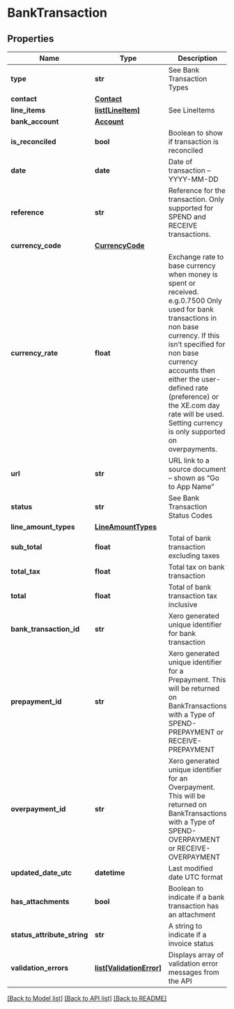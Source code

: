 # BankTransaction

## Properties
Name | Type | Description | Notes
------------ | ------------- | ------------- | -------------
**type** | **str** | See Bank Transaction Types | 
**contact** | [**Contact**](Contact.md) |  | 
**line_items** | [**list[LineItem]**](LineItem.md) | See LineItems | 
**bank_account** | [**Account**](Account.md) |  | 
**is_reconciled** | **bool** | Boolean to show if transaction is reconciled | [optional] 
**date** | **date** | Date of transaction – YYYY-MM-DD | [optional] 
**reference** | **str** | Reference for the transaction. Only supported for SPEND and RECEIVE transactions. | [optional] 
**currency_code** | [**CurrencyCode**](CurrencyCode.md) |  | [optional] 
**currency_rate** | **float** | Exchange rate to base currency when money is spent or received. e.g.0.7500 Only used for bank transactions in non base currency. If this isn’t specified for non base currency accounts then either the user-defined rate (preference) or the XE.com day rate will be used. Setting currency is only supported on overpayments. | [optional] 
**url** | **str** | URL link to a source document – shown as “Go to App Name” | [optional] 
**status** | **str** | See Bank Transaction Status Codes | [optional] 
**line_amount_types** | [**LineAmountTypes**](LineAmountTypes.md) |  | [optional] 
**sub_total** | **float** | Total of bank transaction excluding taxes | [optional] 
**total_tax** | **float** | Total tax on bank transaction | [optional] 
**total** | **float** | Total of bank transaction tax inclusive | [optional] 
**bank_transaction_id** | **str** | Xero generated unique identifier for bank transaction | [optional] 
**prepayment_id** | **str** | Xero generated unique identifier for a Prepayment. This will be returned on BankTransactions with a Type of SPEND-PREPAYMENT or RECEIVE-PREPAYMENT | [optional] 
**overpayment_id** | **str** | Xero generated unique identifier for an Overpayment. This will be returned on BankTransactions with a Type of SPEND-OVERPAYMENT or RECEIVE-OVERPAYMENT | [optional] 
**updated_date_utc** | **datetime** | Last modified date UTC format | [optional] 
**has_attachments** | **bool** | Boolean to indicate if a bank transaction has an attachment | [optional] [default to False]
**status_attribute_string** | **str** | A string to indicate if a invoice status | [optional] 
**validation_errors** | [**list[ValidationError]**](ValidationError.md) | Displays array of validation error messages from the API | [optional] 

[[Back to Model list]](../README.md#documentation-for-models) [[Back to API list]](../README.md#documentation-for-api-endpoints) [[Back to README]](../README.md)


